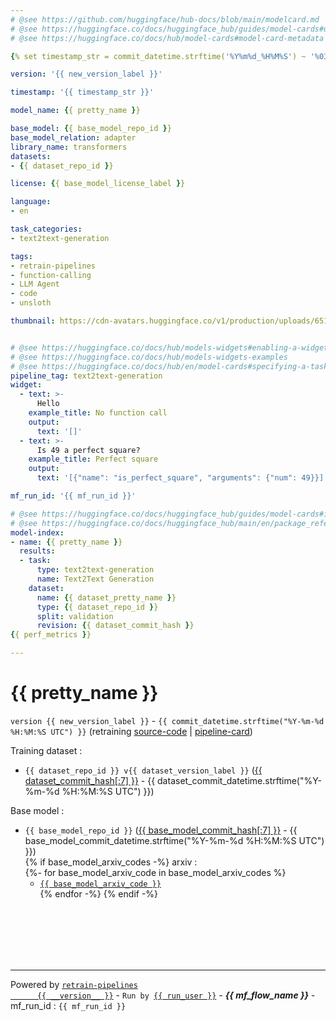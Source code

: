 ```yaml
---
# @see https://github.com/huggingface/hub-docs/blob/main/modelcard.md
# @see https://huggingface.co/docs/huggingface_hub/guides/model-cards#update-metadata
# @see https://huggingface.co/docs/hub/model-cards#model-card-metadata

{% set timestamp_str = commit_datetime.strftime('%Y%m%d_%H%M%S') ~ '%03d'|format(commit_datetime.microsecond // 1000) ~ '_UTC' -%}

version: '{{ new_version_label }}'

timestamp: '{{ timestamp_str }}'

model_name: {{ pretty_name }}

base_model: {{ base_model_repo_id }}
base_model_relation: adapter
library_name: transformers
datasets:
- {{ dataset_repo_id }}

license: {{ base_model_license_label }}

language:
- en

task_categories:
- text2text-generation

tags:
- retrain-pipelines
- function-calling
- LLM Agent
- code
- unsloth

thumbnail: https://cdn-avatars.huggingface.co/v1/production/uploads/651e93137b2a2e027f9e55df/96hzBved0YMjCq--s0kad.png


# @see https://huggingface.co/docs/hub/models-widgets#enabling-a-widget
# @see https://huggingface.co/docs/hub/models-widgets-examples
# @see https://huggingface.co/docs/hub/en/model-cards#specifying-a-task--pipelinetag-
pipeline_tag: text2text-generation
widget:
  - text: >-
      Hello
    example_title: No function call
    output:
      text: '[]'
  - text: >-
      Is 49 a perfect square?
    example_title: Perfect square
    output:
      text: '[{"name": "is_perfect_square", "arguments": {"num": 49}}]'

mf_run_id: '{{ mf_run_id }}'

# @see https://huggingface.co/docs/huggingface_hub/guides/model-cards#include-evaluation-results
# @see https://huggingface.co/docs/huggingface_hub/main/en/package_reference/cards#huggingface_hub.EvalResult
model-index:
- name: {{ pretty_name }}
  results:
  - task:
      type: text2text-generation
      name: Text2Text Generation
    dataset:
      name: {{ dataset_pretty_name }}
      type: {{ dataset_repo_id }}
      split: validation
      revision: {{ dataset_commit_hash }}
{{ perf_metrics }}

---
```


# {{ pretty_name }}

`version {{ new_version_label }}`  -  `{{ commit_datetime.strftime("%Y-%m-%d %H:%M:%S UTC") }}`
(retraining
<a target="_blank"
   href="https://huggingface.co/{{ model_repo_id }}/tree/retrain-pipelines_source-code/v{{ new_version_label }}_{{ timestamp_str }}">source-code</a> |
<a target="_blank"
   href="https://huggingface.co/spaces/retrain-pipelines/online_pipeline_card_renderer/?model_repo_id={{ model_repo_id }}&version_id=v{{ new_version_label }}_{{ timestamp_str }}">pipeline-card</a>)

Training dataset&nbsp;:
- <code>{{ dataset_repo_id }} v{{ dataset_version_label }}</code>
(<a href="https://huggingface.co/datasets/{{ dataset_repo_id }}/blob/{{ dataset_commit_hash }}/README.md"
    target="_blank">{{ dataset_commit_hash[:7] }}</a> -
    {{ dataset_commit_datetime.strftime("%Y-%m-%d %H:%M:%S UTC") }})

Base model&nbsp;:
- <code>{{ base_model_repo_id }}</code>
(<a href="https://huggingface.co/{{ base_model_repo_id }}/blob/{{ base_model_commit_hash }}/README.md"
    target="_blank">{{ base_model_commit_hash[:7] }}</a> -
    {{ base_model_commit_datetime.strftime("%Y-%m-%d %H:%M:%S UTC") }})<br />
{% if base_model_arxiv_codes -%}
arxiv&nbsp;:<br />
{%- for base_model_arxiv_code in base_model_arxiv_codes %}
  - <code><a href="https://huggingface.co/papers/{{ base_model_arxiv_code }}"
             target="_blank">{{ base_model_arxiv_code }}</a></code><br />
{% endfor -%}
{% endif -%}


<br />
<br />
<br />
<br />
<br />

<hr />
Powered by
<code><a target="_blank"
         href="https://github.com/aurelienmorgan/retrain-pipelines">retrain-pipelines
      {{ __version__ }}</a></code> - 
<code>Run by <a target="_blank" href="https://huggingface.co/{{ run_user }}">{{ run_user }}</a></code> -
<em><b>{{ mf_flow_name }}</b></em> - mf_run_id&nbsp;: <code>{{ mf_run_id }}</code>


